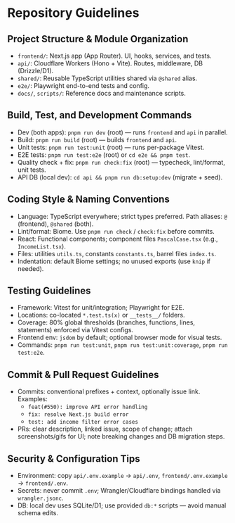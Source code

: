 # Repository Guidelines

## Project Structure & Module Organization
- `frontend/`: Next.js app (App Router). UI, hooks, services, and tests.
- `api/`: Cloudflare Workers (Hono + Vite). Routes, middleware, DB (Drizzle/D1).
- `shared/`: Reusable TypeScript utilities shared via `@shared` alias.
- `e2e/`: Playwright end-to-end tests and config.
- `docs/`, `scripts/`: Reference docs and maintenance scripts.

## Build, Test, and Development Commands
- Dev (both apps): `pnpm run dev` (root) — runs `frontend` and `api` in parallel.
- Build: `pnpm run build` (root) — builds `frontend` and `api`.
- Unit tests: `pnpm run test:unit` (root) — runs per-package Vitest.
- E2E tests: `pnpm run test:e2e` (root) or `cd e2e && pnpm test`.
- Quality check + fix: `pnpm run check:fix` (root) — typecheck, lint/format, unit tests.
- API DB (local dev): `cd api && pnpm run db:setup:dev` (migrate + seed).

## Coding Style & Naming Conventions
- Language: TypeScript everywhere; strict types preferred. Path aliases: `@` (frontend), `@shared` (both).
- Lint/format: Biome. Use `pnpm run check` / `check:fix` before commits.
- React: Functional components; component files `PascalCase.tsx` (e.g., `IncomeList.tsx`).
- Files: utilities `utils.ts`, constants `constants.ts`, barrel files `index.ts`.
- Indentation: default Biome settings; no unused exports (use `knip` if needed).

## Testing Guidelines
- Framework: Vitest for unit/integration; Playwright for E2E.
- Locations: co-located `*.test.ts(x)` or `__tests__/` folders.
- Coverage: 80% global thresholds (branches, functions, lines, statements) enforced via Vitest configs.
- Frontend env: `jsdom` by default; optional browser mode for visual tests.
- Commands: `pnpm run test:unit`, `pnpm run test:unit:coverage`, `pnpm run test:e2e`.

## Commit & Pull Request Guidelines
- Commits: conventional prefixes + context, optionally issue link. Examples:
  - `feat(#550): improve API error handling`
  - `fix: resolve Next.js build error`
  - `test: add income filter error cases`
- PRs: clear description, linked issue, scope of change; attach screenshots/gifs for UI; note breaking changes and DB migration steps.

## Security & Configuration Tips
- Environment: copy `api/.env.example` → `api/.env`, `frontend/.env.example` → `frontend/.env`.
- Secrets: never commit `.env`; Wrangler/Cloudflare bindings handled via `wrangler.jsonc`.
- DB: local dev uses SQLite/D1; use provided `db:*` scripts — avoid manual schema edits.
